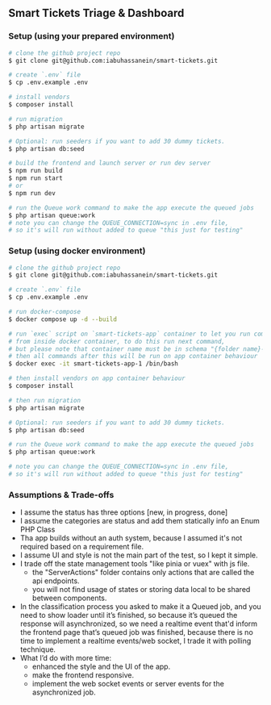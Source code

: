 ## Smart Tickets Triage & Dashboard

### Setup (using your prepared environment)
```bash
# clone the github project repo
$ git clone git@github.com:iabuhassanein/smart-tickets.git

# create `.env` file
$ cp .env.example .env

# install vendors
$ composer install

# run migration
$ php artisan migrate

# Optional: run seeders if you want to add 30 dummy tickets.
$ php artisan db:seed

# build the frontend and launch server or run dev server
$ npm run build
$ npm run start
# or
$ npm run dev

# run the Queue work command to make the app execute the queued jobs 
$ php artisan queue:work
# note you can change the QUEUE_CONNECTION=sync in .env file,
# so it's will run without added to queue "this just for testing"
```

### Setup (using docker environment)
```bash
# clone the github project repo
$ git clone git@github.com:iabuhassanein/smart-tickets.git

# create `.env` file
$ cp .env.example .env

# run docker-compose
$ docker compose up -d --build

# run `exec` script on `smart-tickets-app` container to let you run command 
# from inside docker container, to do this run next command,
# but please note that container name must be in schema "{folder name}-app-1"
# then all commands after this will be run on app container behaviour
$ docker exec -it smart-tickets-app-1 /bin/bash 

# then install vendors on app container behaviour
$ composer install

# then run migration
$ php artisan migrate

# Optional: run seeders if you want to add 30 dummy tickets.
$ php artisan db:seed

# run the Queue work command to make the app execute the queued jobs 
$ php artisan queue:work

# note you can change the QUEUE_CONNECTION=sync in .env file,
# so it's will run without added to queue "this just for testing"
```
### Assumptions & Trade-offs
- I assume the status has three options [new, in progress, done] 
- I assume the categories are status and add them statically info an Enum PHP Class
- Tha app builds without an auth system, because I assumed it's not required based on a requirement file.
- I assume UI and style is not the main part of the test, so I kept it simple.
- I trade off the state management tools "like pinia or vuex" with js file.
  - the "ServerActions" folder contains only actions that are called the api endpoints. 
  - you will not find usage of states or storing data local to be shared between components. 
- In the classification process you asked to make it a Queued job, and you need to show loader until it’s finished, so because it’s queued the response will asynchronized, so we need a realtime event that'd inform the frontend page that’s queued job was finished, because there is no time to implement a realtime events/web socket, I trade it with polling technique.
- What I’d do with more time:
  - enhanced the style and the UI of the app.
  - make the frontend responsive.
  - implement the web socket events or server events for the asynchronized job.
